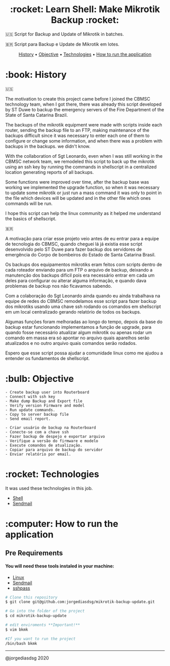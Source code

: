 <h1 align="center">:rocket: Learn Shell: Make Mikrotik Backup :rocket:</h1>

<p align="center">

:us: Script for Backup and Update of Mikrotik in batches.

:brazil: Script para Backup e Update de Mikrotik em lotes.

</p>
<p align="center">
 <a href="#history">History</a> •
 <a href="#objective">Objective</a> •
 <a href="#technologies">Technologies</a> •
 <a href="#how-to-run">How to run the application</a>
</p>

<h1 id="history">:book: History</h1>

:us: 

The motivation to create this project came before I joined the CBMSC technology team, when I got there, there was already this script developed by ST Duwe to backup the emergency servers of the Fire Department of the State of Santa Catarina Brazil.

The backups of the mikrotik equipment were made with scripts inside each router, sending the backup file to an FTP, making maintenance of the backups difficult since it was necessary to enter each one of them to configure or change some information, and when there was a problem with backups in the backups. we didn't know.

With the collaboration of Sgt Leonardo, even when I was still working in the CBMSC network team, we remodeled this script to back up the mikrotik using an ssh key by running the commands in shellscript in a centralized location generating reports of all backups.

Some functions were improved over time, after the backup base was working we implemented the upgrade function, so when it was necessary to update some mikrotik or just run a mass command it was only to point in the file which devices will be updated and in the other file which ones commands will be run.

I hope this script can help the linux community as it helped me understand the basics of shellscript.

:brazil:

A motivação para criar esse projeto veio antes de eu entrar para a equipe de tecnologia do CBMSC, quando cheguei lá já existia esse script desenvolvido pelo ST Duwe para fazer backup dos servidores de emergência do Corpo de bombeiros do Estado de Santa Catarina Brasil. 

Os backups dos equipamentos mikrotiks eram feitos com scripts dentro de cada roteador enviando para um FTP o arquivo de backup, deixando a manutenção dos backups difícil pois era necessário entrar em cada um deles para configurar ou alterar alguma informação, e quando dava problemas de backup nos não ficavamos sabendo. 

Com a colaboração do Sgt Leonardo ainda quando eu ainda trabalhava na equipe de redes do CBMSC remodelamos esse script para fazer backup dos mikrotiks usando uma chave ssh rodando os comandos em shellscript em um local centralizado gerando relatório de todos os backups.

Algumas funções foram melhoradas ao longo do tempo, depois da base do backup estar funcionando implementamos a função de upgrade, para quando fosse necessário atualizar algum mikrotik ou apenas rodar um comando em massa era só apontar no arquivo quais aparelhos serão atualizados e no outro arquivo quais comandos serão rodados.

Espero que esse script possa ajudar a comunidade linux como me ajudou a entender os fundamentos de shellscript.

<h1 id="objective">:bulb: Objective</h1>

    - Create backup user into Routerboard
    - Connect with ssh key
    - Make dump Backup and Export file
    - Verify version Firmware and model
    - Run update commands.
    - Copy to server backup file
    - Send email report.

    - Criar usuário de backup na Routerboard
    - Conecte-se com a chave ssh
    - Fazer backup de despejo e exportar arquivo
    - Verifique a versão do firmware e modelo
    - Execute comandos de atualização.
    - Copiar para arquivo de backup do servidor
    - Enviar relatório por email.

</p>

<h1 id="technologies">:rocket: Technologies</h1>

<p>It was used these technologies in this job.</p>

- [Shell](https://en.wikipedia.org/wiki/Shell_script "shell")
- [Sendmail](http://expressjs.com/ "Sendmail")

<h1 id="how-to-run">:computer: How to run the application</h1>

<h2>Pre Requirements</h2>

<h4>You will need these tools instaled in your machine:</h4>

- [Linux](https://www.linux.com/what-is-linux/ "Linux")
- [Sendmail](https://help.dreamhost.com/hc/en-us/articles/216687518-How-do-I-use-Sendmail "Sendmail")
- [sshpass](https://www.cyberciti.biz/faq/noninteractive-shell-script-ssh-password-provider/ "sshpass")


```bash
# Clone this repository
$ git clone git@github.com:jorgediasdsg/mikrotik-backup-update.git

# Go into the folder of the project
$ cd mikrotik-backup-update

# edit enviroments **Important!**
$ vim bkmk

#If you want to run the project
/bin/bash bkmk
```
<hr>

@jorgediasdsg 2020
